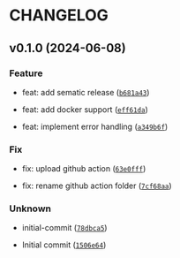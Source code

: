 # CHANGELOG



## v0.1.0 (2024-06-08)

### Feature

* feat: add sematic release ([`b681a43`](https://github.com/mandragora-hub/pdfutils/commit/b681a43b6c27c517f9437662bed5c02f1798da2a))

* feat: add docker support ([`eff61da`](https://github.com/mandragora-hub/pdfutils/commit/eff61da4dfa4c425445c4facfd5363610a3dcde1))

* feat: implement error handling ([`a349b6f`](https://github.com/mandragora-hub/pdfutils/commit/a349b6f96b26fc6ab09bb36154dff98b95117420))

### Fix

* fix: upload github action ([`63e0fff`](https://github.com/mandragora-hub/pdfutils/commit/63e0fff27d25e615b69f4962c81805aa87dc2f03))

* fix: rename github action folder ([`7cf68aa`](https://github.com/mandragora-hub/pdfutils/commit/7cf68aaf2b181cda14c337abc7d33279c3f74ad9))

### Unknown

* initial-commit ([`78dbca5`](https://github.com/mandragora-hub/pdfutils/commit/78dbca50f310ac18403a2f2622804f09bbeb8fee))

* Initial commit ([`1506e64`](https://github.com/mandragora-hub/pdfutils/commit/1506e64c8295a2631e97b6dd10e8a82b9e1a842f))

